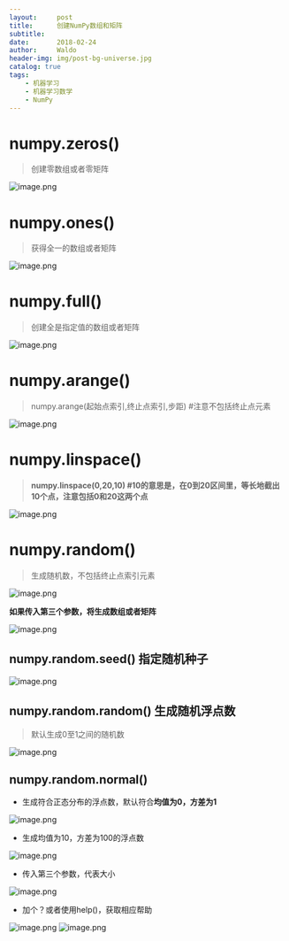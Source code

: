 ```yaml
---
layout:     post
title:      创建NumPy数组和矩阵
subtitle:   
date:       2018-02-24
author:     Waldo
header-img: img/post-bg-universe.jpg
catalog: true
tags:
    - 机器学习
    - 机器学习数学
    - NumPy
---
```


# numpy.zeros()
> 创建零数组或者零矩阵


  ![image.png](http://upload-images.jianshu.io/upload_images/7216746-6e5df07a682597eb.png?imageMogr2/auto-orient/strip%7CimageView2/2/w/1240)

# numpy.ones()
> 获得全一的数组或者矩阵


  ![image.png](http://upload-images.jianshu.io/upload_images/7216746-32b019cc4fee22a4.png?imageMogr2/auto-orient/strip%7CimageView2/2/w/1240)


# numpy.full()
> 创建全是指定值的数组或者矩阵


![image.png](http://upload-images.jianshu.io/upload_images/7216746-36e0fa423c97a8fe.png?imageMogr2/auto-orient/strip%7CimageView2/2/w/1240)


# numpy.arange()
> numpy.arange(起始点索引,终止点索引,步距) #注意不包括终止点元素

![image.png](http://upload-images.jianshu.io/upload_images/7216746-f62f0e631c061a3b.png?imageMogr2/auto-orient/strip%7CimageView2/2/w/1240)


# numpy.linspace()
> **numpy.linspace(0,20,10) #10的意思是，在0到20区间里，等长地截出10个点，注意包括0和20这两个点**


![image.png](http://upload-images.jianshu.io/upload_images/7216746-073a89cd96989dd8.png?imageMogr2/auto-orient/strip%7CimageView2/2/w/1240)


# numpy.random()
> 生成随机数，不包括终止点索引元素


![image.png](http://upload-images.jianshu.io/upload_images/7216746-b58663d1742de1a4.png?imageMogr2/auto-orient/strip%7CimageView2/2/w/1240)


**如果传入第三个参数，将生成数组或者矩阵**


![image.png](http://upload-images.jianshu.io/upload_images/7216746-12eb2640cb64c1f8.png?imageMogr2/auto-orient/strip%7CimageView2/2/w/1240)


## numpy.random.seed() 指定随机种子


![image.png](http://upload-images.jianshu.io/upload_images/7216746-43835af011aaed51.png?imageMogr2/auto-orient/strip%7CimageView2/2/w/1240)


## numpy.random.random() 生成随机浮点数
> 默认生成0至1之间的随机数

![image.png](http://upload-images.jianshu.io/upload_images/7216746-d45411997d2659f7.png?imageMogr2/auto-orient/strip%7CimageView2/2/w/1240)

## numpy.random.normal()
* 生成符合正态分布的浮点数，默认符合**均值为0，方差为1**


![image.png](http://upload-images.jianshu.io/upload_images/7216746-8382642d6fb09a11.png?imageMogr2/auto-orient/strip%7CimageView2/2/w/1240)

* 生成均值为10，方差为100的浮点数


![image.png](http://upload-images.jianshu.io/upload_images/7216746-5fbf67cb6b6b1fae.png?imageMogr2/auto-orient/strip%7CimageView2/2/w/1240)


* 传入第三个参数，代表大小


![image.png](http://upload-images.jianshu.io/upload_images/7216746-d3adda8379d3088c.png?imageMogr2/auto-orient/strip%7CimageView2/2/w/1240)

* 加个？或者使用help()，获取相应帮助

![image.png](http://upload-images.jianshu.io/upload_images/7216746-2f9e036356ea4b8d.png?imageMogr2/auto-orient/strip%7CimageView2/2/w/1240)
![image.png](http://upload-images.jianshu.io/upload_images/7216746-8031f79af54f2666.png?imageMogr2/auto-orient/strip%7CimageView2/2/w/1240)




















